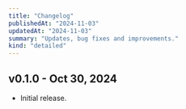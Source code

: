 ```yaml
---
title: "Changelog"
publishedAt: "2024-11-03"
updatedAt: "2024-11-03"
summary: "Updates, bug fixes and improvements."
kind: "detailed"
---
```


## v0.1.0 - Oct 30, 2024
- Initial release.
